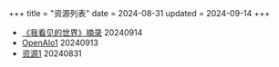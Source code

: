 +++
title = "资源列表"
date = 2024-08-31
updated = 2024-09-14
+++

- [《我看见的世界》摘录](/resource/03-book-the-world-i-see/)    20240914
- [OpenAIo1](/resource/02-openaio1)        20240913
- [资源1](/resource/01-excerpt/)          20240831
